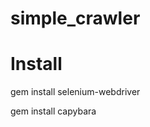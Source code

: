 # simple_crawler
<h1>Install</h1>
<p>gem install selenium-webdriver</p>
<p>gem install capybara</p>
